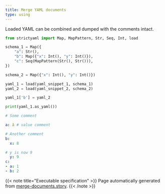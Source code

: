 ```yaml
---
title: Merge YAML documents
type: using
---
```



Loaded YAML can be combined and dumped with the comments intact.




```python
from strictyaml import Map, MapPattern, Str, Seq, Int, load

schema_1 = Map({
    "a": Str(),
    "b": Map({"x": Int(), "y": Int()}),
    "c": Seq(MapPattern(Str(), Str())),
})

schema_2 = Map({"x": Int(), "y": Int()})

yaml_1 = load(yaml_snippet_1, schema_1)
yaml_2 = load(yaml_snippet_2, schema_2)

yaml_1['b'] = yaml_2

```



```python
print(yaml_1.as_yaml())
```

```yaml
# Some comment

a: â # value comment

# Another comment
b:
  x: 8

# y is now 9
  y: 9
c:
- a: 1
- b: 2
```





{{< note title="Executable specification" >}}
Page automatically generated from <a href="https://github.com/crdoconnor/strictyaml/blob/master/hitch/story/merge-documents.story">merge-documents.story</a>.
{{< /note >}}